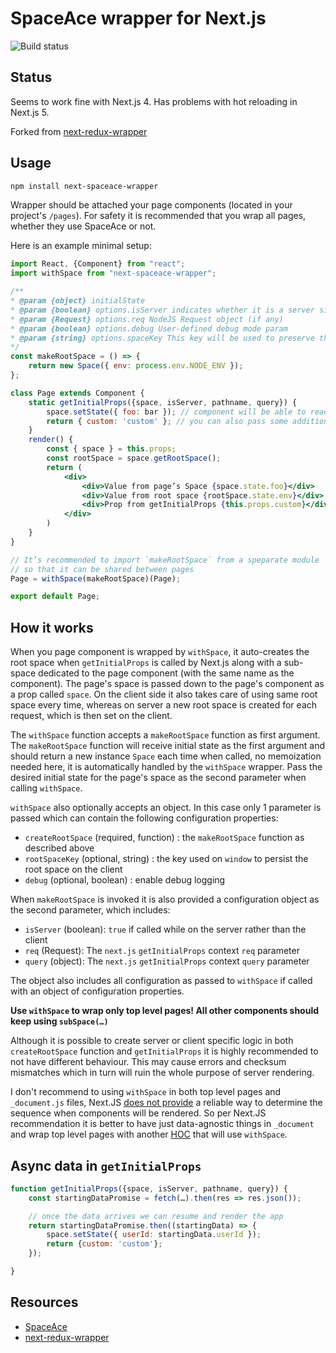 SpaceAce wrapper for Next.js
=========================
![Build status](https://travis-ci.org/JonAbrams/next-spaceace-wrapper.svg?branch=master)

## Status

Seems to work fine with Next.js 4. Has problems with hot reloading in Next.js 5.

Forked from [next-redux-wrapper](https://github.com/kirill-konshin/next-redux-wrapper)

## Usage

```bash
npm install next-spaceace-wrapper
```

Wrapper should be attached your page components (located in your project's `/pages`). For safety it is recommended that you wrap all pages, whether they use SpaceAce or not.

Here is an example minimal setup:
```jsx
import React, {Component} from "react";
import withSpace from "next-spaceace-wrapper";

/**
* @param {object} initialState
* @param {boolean} options.isServer indicates whether it is a server side or client side
* @param {Request} options.req NodeJS Request object (if any)
* @param {boolean} options.debug User-defined debug mode param
* @param {string} options.spaceKey This key will be used to preserve the root space in global namespace for safe HMR
*/
const makeRootSpace = () => {
    return new Space({ env: process.env.NODE_ENV });
};

class Page extends Component {
    static getInitialProps({space, isServer, pathname, query}) {
        space.setState({ foo: bar }); // component will be able to read from space's state when rendered
        return { custom: 'custom' }; // you can also pass some additional custom props to components
    }
    render() {
        const { space } = this.props;
        const rootSpace = space.getRootSpace();
        return (
            <div>
                <div>Value from page’s Space {space.state.foo}</div>
                <div>Value from root space {rootSpace.state.env}</div>
                <div>Prop from getInitialProps {this.props.custom}</div>
            </div>
        )
    }
}

// It’s recommended to import `makeRootSpace` from a speparate module
// so that it can be shared between pages
Page = withSpace(makeRootSpace)(Page);

export default Page;
```

## How it works

When you page component is wrapped by `withSpace`, it auto-creates the root space when `getInitialProps` is called by Next.js along with a sub-space dedicated to the page component (with the same name as the component). The page's space is passed down to the page's component as a prop called `space`. On the client side it also takes care of using same root space every time, whereas on server a new root space is created for each request, which is then set on the client.

The `withSpace` function accepts a `makeRootSpace` function as first argument. The `makeRootSpace` function will receive initial state as the first argument and should return a new instance `Space` each time when called, no memoization needed here, it is automatically handled by the `withSpace` wrapper. Pass the desired initial state for the page's space as the second parameter when calling `withSpace`.

`withSpace` also optionally accepts an object. In this case only 1 parameter is passed which can contain the following
configuration properties:

- `createRootSpace` (required, function) : the `makeRootSpace` function as described above
- `rootSpaceKey` (optional, string) : the key used on `window` to persist the root space on the client
- `debug` (optional, boolean) : enable debug logging

When `makeRootSpace` is invoked it is also provided a configuration object as the second parameter, which includes:

- `isServer` (boolean): `true` if called while on the server rather than the client
- `req` (Request): The `next.js` `getInitialProps` context `req` parameter
- `query` (object): The `next.js` `getInitialProps` context `query` parameter

The object also includes all configuration as passed to `withSpace` if called with an object of configuration properties.

**Use `withSpace` to wrap only top level pages! All other components should keep using `subSpace(…)`**

Although it is possible to create server or client specific logic in both `createRootSpace` function and `getInitialProps` it is highly recommended to not have different behaviour. This may cause errors and checksum mismatches which in turn will ruin the whole purpose of server rendering.

I don't recommend to using `withSpace` in both top level pages and `_document.js` files, Next.JS [does not provide](https://github.com/zeit/next.js/issues/1267) a reliable way to determine the sequence when components will be rendered. So per Next.JS recommendation it is better to have just data-agnostic things in `_document` and wrap top level pages with another [HOC](https://medium.com/@franleplant/react-higher-order-components-in-depth-cf9032ee6c3e) that will use `withSpace`.

## Async data in `getInitialProps`

```js
function getInitialProps({space, isServer, pathname, query}) {
    const startingDataPromise = fetch(…).then(res => res.json());

    // once the data arrives we can resume and render the app
    return startingDataPromise.then((startingData) => {
        space.setState({ userId: startingData.userId });
        return {custom: 'custom'};
    });

}
```

## Resources

* [SpaceAce](https://github.com/JonAbrams/SpaceAce)
* [next-redux-wrapper](https://github.com/kirill-konshin/next-redux-wrapper)
